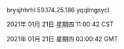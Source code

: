 brysjhhrhl 59.174.25.186 yqqlmgsycl

2021年 01月 21日 星期四 11:00:42 CST

2021年 01月 21日 星期四 03:00:42 GMT
